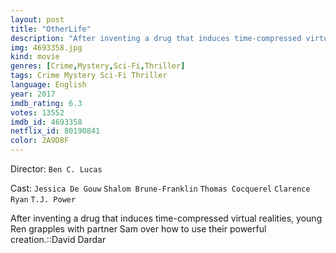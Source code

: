 ```yaml
---
layout: post
title: "OtherLife"
description: "After inventing a drug that induces time-compressed virtual realities, young Ren grapples with partner Sam over how to use their powerful creation.::David Dardar.."
img: 4693358.jpg
kind: movie
genres: [Crime,Mystery,Sci-Fi,Thriller]
tags: Crime Mystery Sci-Fi Thriller 
language: English
year: 2017
imdb_rating: 6.3
votes: 13552
imdb_id: 4693358
netflix_id: 80190841
color: 2A9D8F
---
```

Director: `Ben C. Lucas`  

Cast: `Jessica De Gouw` `Shalom Brune-Franklin` `Thomas Cocquerel` `Clarence Ryan` `T.J. Power` 

After inventing a drug that induces time-compressed virtual realities, young Ren grapples with partner Sam over how to use their powerful creation.::David Dardar